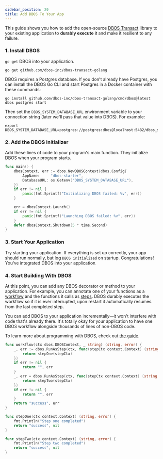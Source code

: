 ```yaml
---
sidebar_position: 20
title: Add DBOS To Your App
---
```



This guide shows you how to add the open-source [DBOS Transact](https://github.com/dbos-inc/dbos-transact-golang) library to your existing application to **durably execute** it and make it resilient to any failure.

### 1. Install DBOS
`go get` DBOS into your application.

```shell
go get github.com/dbos-inc/dbos-transact-golang
```

DBOS requires a Postgres database.
If you don't already have Postgres, you can install the DBOS Go CLI and start Postgres in a Docker container with these commands:

```
go install github.com/dbos-inc/dbos-transact-golang/cmd/dbos@latest
dbos postgres start
```

Then set the `DBOS_SYSTEM_DATABASE_URL` environment variable to your connection string (later we'll pass that value into DBOS).
For example:

```shell
export DBOS_SYSTEM_DATABASE_URL=postgres://postgres:dbos@localhost:5432/dbos_starter_go
```

### 2. Add the DBOS Initializer

Add these lines of code to your program's main function.
They initialize DBOS when your program starts.


```go
func main() {
	dbosContext, err := dbos.NewDBOSContext(dbos.Config{
		AppName:     "dbos-starter",
		DatabaseURL: os.Getenv("DBOS_SYSTEM_DATABASE_URL"),
	})
	if err != nil {
		panic(fmt.Sprintf("Initializing DBOS failed: %v", err))
	}

	err = dbosContext.Launch()
	if err != nil {
		panic(fmt.Sprintf("Launching DBOS failed: %v", err))
	}
	defer dbosContext.Shutdown(5 * time.Second)
}
```

### 3. Start Your Application

Try starting your application.
If everything is set up correctly, your app should run normally, but log `DBOS initialized` on startup.
Congratulations!  You've integrated DBOS into your application.


### 4. Start Building With DBOS

At this point, you can add any DBOS decorator or method to your application.
For example, you can annotate one of your functions as a [workflow](./tutorials/workflow-tutorial.md) and the functions it calls as [steps](./tutorials/step-tutorial.md).
DBOS durably executes the workflow so if it is ever interrupted, upon restart it automatically resumes from the last completed step.

You can add DBOS to your application incrementally&mdash;it won't interfere with code that's already there.
It's totally okay for your application to have one DBOS workflow alongside thousands of lines of non-DBOS code.

To learn more about programming with DBOS, check out [the guide](./programming-guide.md).


```go
func workflow(ctx dbos.DBOSContext, _ string) (string, error) {
	_, err := dbos.RunAsStep(ctx, func(stepCtx context.Context) (string, error) {
		return stepOne(stepCtx)
	})
	if err != nil {
		return "", err
	}
	_, err = dbos.RunAsStep(ctx, func(stepCtx context.Context) (string, error) {
		return stepTwo(stepCtx)
	})
	if err != nil {
		return "", err
	}
	return "success", err
}

func stepOne(ctx context.Context) (string, error) {
	fmt.Println("Step one completed")
	return "success", nil
}

func stepTwo(ctx context.Context) (string, error) {
	fmt.Println("Step two completed")
	return "success", nil
}
```